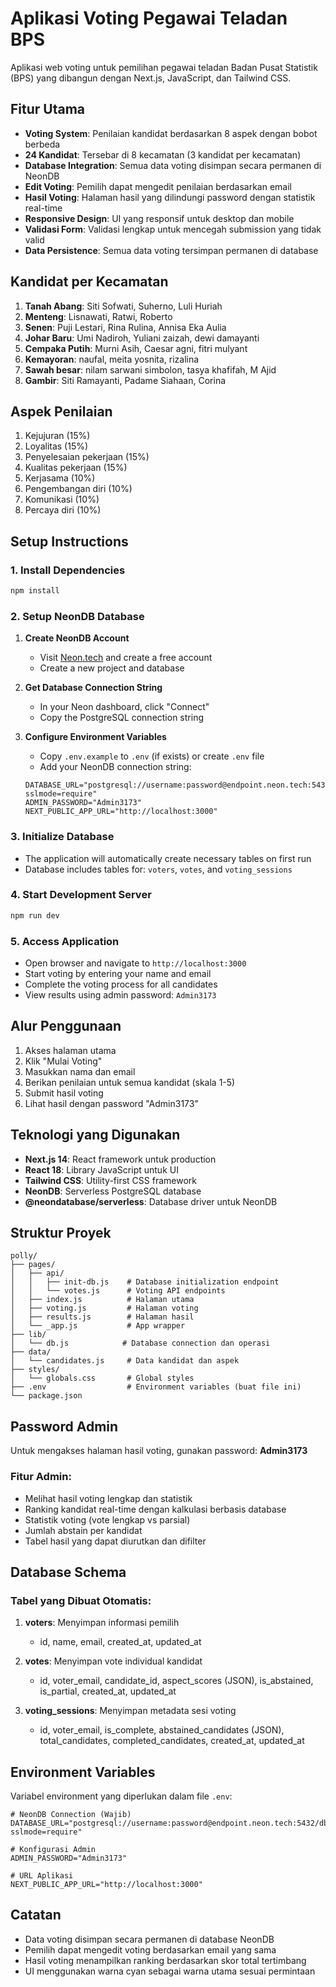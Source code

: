 # Aplikasi Voting Pegawai Teladan BPS

Aplikasi web voting untuk pemilihan pegawai teladan Badan Pusat Statistik (BPS) yang dibangun dengan Next.js, JavaScript, dan Tailwind CSS.

## Fitur Utama

- **Voting System**: Penilaian kandidat berdasarkan 8 aspek dengan bobot berbeda
- **24 Kandidat**: Tersebar di 8 kecamatan (3 kandidat per kecamatan)
- **Database Integration**: Semua data voting disimpan secara permanen di NeonDB
- **Edit Voting**: Pemilih dapat mengedit penilaian berdasarkan email
- **Hasil Voting**: Halaman hasil yang dilindungi password dengan statistik real-time
- **Responsive Design**: UI yang responsif untuk desktop dan mobile
- **Validasi Form**: Validasi lengkap untuk mencegah submission yang tidak valid
- **Data Persistence**: Semua data voting tersimpan permanen di database

## Kandidat per Kecamatan

1. **Tanah Abang**: Siti Sofwati, Suherno, Luli Huriah
2. **Menteng**: Lisnawati, Ratwi, Roberto
3. **Senen**: Puji Lestari, Rina Rulina, Annisa Eka Aulia
4. **Johar Baru**: Umi Nadiroh, Yuliani zaizah, dewi damayanti
5. **Cempaka Putih**: Murni Asih, Caesar agni, fitri mulyant
6. **Kemayoran**: naufal, meita yosnita, rizalina
7. **Sawah besar**: nilam sarwani simbolon, tasya khafifah, M Ajid
8. **Gambir**: Siti Ramayanti, Padame Siahaan, Corina

## Aspek Penilaian

1. Kejujuran (15%)
2. Loyalitas (15%)
3. Penyelesaian pekerjaan (15%)
4. Kualitas pekerjaan (15%)
5. Kerjasama (10%)
6. Pengembangan diri (10%)
7. Komunikasi (10%)
8. Percaya diri (10%)

## Setup Instructions

### 1. Install Dependencies
```bash
npm install
```

### 2. Setup NeonDB Database

1. **Create NeonDB Account**
   - Visit [Neon.tech](https://neon.tech) and create a free account
   - Create a new project and database

2. **Get Database Connection String**
   - In your Neon dashboard, click "Connect"
   - Copy the PostgreSQL connection string

3. **Configure Environment Variables**
   - Copy `.env.example` to `.env` (if exists) or create `.env` file
   - Add your NeonDB connection string:
   ```env
   DATABASE_URL="postgresql://username:password@endpoint.neon.tech:5432/dbname?sslmode=require"
   ADMIN_PASSWORD="Admin3173"
   NEXT_PUBLIC_APP_URL="http://localhost:3000"
   ```

### 3. Initialize Database
- The application will automatically create necessary tables on first run
- Database includes tables for: `voters`, `votes`, and `voting_sessions`

### 4. Start Development Server
```bash
npm run dev
```

### 5. Access Application
- Open browser and navigate to `http://localhost:3000`
- Start voting by entering your name and email
- Complete the voting process for all candidates
- View results using admin password: `Admin3173`

## Alur Penggunaan

1. Akses halaman utama
2. Klik "Mulai Voting"
3. Masukkan nama dan email
4. Berikan penilaian untuk semua kandidat (skala 1-5)
5. Submit hasil voting
6. Lihat hasil dengan password "Admin3173"

## Teknologi yang Digunakan

- **Next.js 14**: React framework untuk production
- **React 18**: Library JavaScript untuk UI
- **Tailwind CSS**: Utility-first CSS framework
- **NeonDB**: Serverless PostgreSQL database
- **@neondatabase/serverless**: Database driver untuk NeonDB

## Struktur Proyek

```
polly/
├── pages/
│   ├── api/
│   │   ├── init-db.js    # Database initialization endpoint
│   │   └── votes.js      # Voting API endpoints
│   ├── index.js          # Halaman utama
│   ├── voting.js         # Halaman voting
│   ├── results.js        # Halaman hasil
│   └── _app.js           # App wrapper
├── lib/
│   └── db.js            # Database connection dan operasi
├── data/
│   └── candidates.js     # Data kandidat dan aspek
├── styles/
│   └── globals.css       # Global styles
├── .env                  # Environment variables (buat file ini)
└── package.json
```

## Password Admin

Untuk mengakses halaman hasil voting, gunakan password: **Admin3173**

### Fitur Admin:
- Melihat hasil voting lengkap dan statistik
- Ranking kandidat real-time dengan kalkulasi berbasis database
- Statistik voting (vote lengkap vs parsial)
- Jumlah abstain per kandidat
- Tabel hasil yang dapat diurutkan dan difilter

## Database Schema

### Tabel yang Dibuat Otomatis:

1. **voters**: Menyimpan informasi pemilih
   - id, name, email, created_at, updated_at

2. **votes**: Menyimpan vote individual kandidat
   - id, voter_email, candidate_id, aspect_scores (JSON), is_abstained, is_partial, created_at, updated_at

3. **voting_sessions**: Menyimpan metadata sesi voting
   - id, voter_email, is_complete, abstained_candidates (JSON), total_candidates, completed_candidates, created_at, updated_at

## Environment Variables

Variabel environment yang diperlukan dalam file `.env`:

```env
# NeonDB Connection (Wajib)
DATABASE_URL="postgresql://username:password@endpoint.neon.tech:5432/dbname?sslmode=require"

# Konfigurasi Admin
ADMIN_PASSWORD="Admin3173"

# URL Aplikasi
NEXT_PUBLIC_APP_URL="http://localhost:3000"
```

## Catatan

- Data voting disimpan secara permanen di database NeonDB
- Pemilih dapat mengedit voting berdasarkan email yang sama
- Hasil voting menampilkan ranking berdasarkan skor total tertimbang
- UI menggunakan warna cyan sebagai warna utama sesuai permintaan